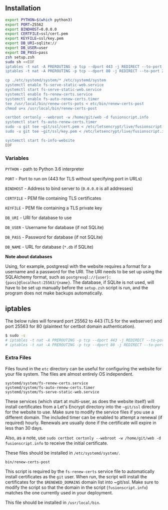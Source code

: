 ## Installation

```sh
export PYTHON=$(which python3)
export PORT=25562
export BINDHOST=0.0.0.0
export CERTFILE=ssl/cert.pem
export KEYFILE=ssl/key.pem
export DB_URI=sqlite://
export DB_USER=user
export DB_PASS=pass
zsh setup.zsh
sudo sh <<EOF
iptables -t nat -A PREROUTING -p tcp --dport 443 -j REDIRECT --to-port 25562
iptables -t nat -A PREROUTING -p tcp --dport 80 -j REDIRECT --to-port 25563

cp ./etc/systemd/system/* /etc/systemd/system
systemctl enable fs-serve-static-web.service
systemctl start fs-serve-static-web.service
systemctl enable fs-renew-certs.service
systemctl enable fs-auto-renew-certs.timer
tee /usr/local/bin/renew-certs-pots < etc/bin/renew-certs-post
chmod u+x /usr/local/bin/renew-certs-post

certbot certonly --webroot -w /home/git/web -d fusionscript.info
systemctl start fs-auto-renew-certs.timer
sudo -u git tee ~git/ssl/cert.pem < /etc/letsencrypt/live/fusionscript.info/fullchain.pem
sudo -u git tee ~git/ssl/key.pem < /etc/letsencrypt/live/fusionscript.info/privkey.pem

systemctl start fs-info-website
EOF
```

### Variables

`PYTHON` - path to Python 3.6 interpreter

`PORT` - Port to run on (443 for TLS without specifying port in URLs)

`BINDHOST` - Address to bind server to (`0.0.0.0` is all addresses)

`CERTFILE` - PEM file containing TLS certificates

`KEYFILE` - PEM file containing a TLS private key

`DB_URI` - URI for database to use

`DB_USER` - Username for database (if not SQLite)

`DB_PASS` - Password for database (if not SQLite)

`DB_NAME` - URL for database (`*.db` if SQLite)

**Note about databases**

Using, for example, postgresql with the website requires a format for a
username and a password for the URI. The URI needs to be set up using the
SQLAlchemy format, such as `postgresql://{user}:{pass}@localhost:25563/{name}`.
The database, if SQLite is not used, will have to be set up manually before the
`setup.zsh` script is run, and the program does not make backups automatically.

## iptables

The below rules will forward port 25562 to 443 (TLS for the webserver) and port
25563 for 80 (plaintext for certbot domain authentication).

```sh
$ sudo -s
# iptables -t nat -A PREROUTING -p tcp --dport 443 -j REDIRECT --to-port 25562
# iptables -t nat -A PREROUTING -p tcp --dport 80 -j REDIRECT --to-port 25563
```

### Extra Files

Files found in the `etc` directory can be useful for configuring the
website for your file system. The files are almost entirely OS independent.

```
systemd/system/fs-renew-certs.service
systemd/system/fs-auto-renew-certs.timer
systemd/system/fs-serve-static-web.service
```

These services (which start at multi-user, as does the website itself) will
install certificates from a Let's Encrypt directory into the `~git/ssl`
directory for the website to use. Make sure to modify the service files if
you use a different domain. The included timer can be enabled to attempt a
renewal (if required) hourly. Renewals are usually done if the certificate will
expire in less than 30 days.

Also, as a note, use
`sudo certbot certonly --webroot -w /home/git/web -d fusionscript.info`
to receive the initial certificate.

These files should be installed in `/etc/systemd/system/`.

```
bin/renew-certs-post
```

This script is required by the `fs-renew-certs` service file to automatically
install certificates as the `git` user. When run, the script will install the
certificates for the `$RENEWED_DOMAINS` domain list into ~git/ssl. Make sure to
modify the script so that the domain in the script (`fusionscript.info`)
matches the one currently used in your deployment.

This file should be installed in `/usr/local/bin`.
